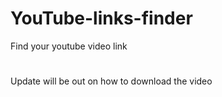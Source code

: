 # YouTube-links-finder
 Find your youtube video link
#   
 Update will be out on how to download the video
